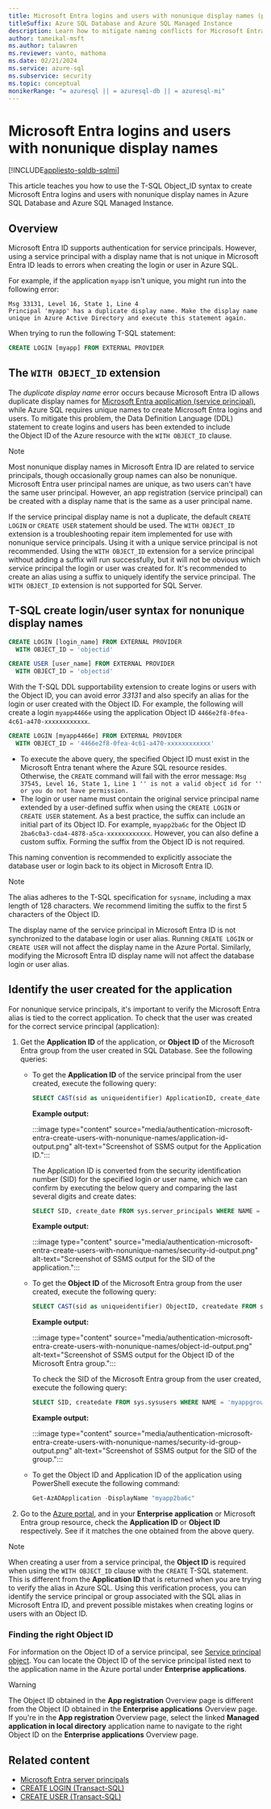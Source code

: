 ```yaml
---
title: Microsoft Entra logins and users with nonunique display names (preview)
titleSuffix: Azure SQL Database and Azure SQL Managed Instance
description: Learn how to mitigate naming conflicts for Microsoft Entra logins and users with nonunique display names in Azure SQL Database and Azure SQL Managed Instance by using the T-SQL Object_ID syntax, currently in preview. 
author: tameikal-msft
ms.author: talawren
ms.reviewer: vanto, mathoma
ms.date: 02/21/2024
ms.service: azure-sql
ms.subservice: security
ms.topic: conceptual
monikerRange: "= azuresql || = azuresql-db || = azuresql-mi"
---
```


# Microsoft Entra logins and users with nonunique display names

[!INCLUDE[appliesto-sqldb-sqlmi](../includes/appliesto-sqldb-sqlmi.md)]

This article teaches you how to use the T-SQL Object_ID syntax to create Microsoft Entra logins and users with nonunique display names in Azure SQL Database and Azure SQL Managed Instance. 

## Overview

Microsoft Entra ID supports authentication for service principals. However, using a service principal with a display name that is not unique in Microsoft Entra ID leads to errors when creating the login or user in Azure SQL. 


For example, if the application `myapp` isn't unique, you might run into the following error: 

```output
Msg 33131, Level 16, State 1, Line 4 
Principal 'myapp' has a duplicate display name. Make the display name unique in Azure Active Directory and execute this statement again. 
```

When trying to run the following T-SQL statement:

```sql
CREATE LOGIN [myapp] FROM EXTERNAL PROVIDER 
```


## The `WITH OBJECT_ID` extension

The *duplicate display name* error occurs because Microsoft Entra ID allows duplicate display names for [Microsoft Entra application (service principal)](authentication-aad-service-principal.md), while Azure SQL requires unique names to create Microsoft Entra logins and users. To mitigate this problem, the Data Definition Language (DDL) statement to create logins and users has been extended to include the Object ID of the Azure resource with the `WITH OBJECT_ID` clause.

> [!NOTE]
> Most nonunique display names in Microsoft Entra ID are related to service principals, though occasionally group names can also be nonunique. Microsoft Entra user principal names are unique, as two users can't have the same user principal. However, an app registration (service principal) can be created with a display name that is the same as a user principal name.
>
> If the service principal display name is not a duplicate, the default `CREATE LOGIN` or `CREATE USER` statement should be used. The `WITH OBJECT_ID` extension is a troubleshooting repair item implemented for use with nonunique service principals. Using it with a unique service principal is not recommended. Using the `WITH OBJECT_ID` extension for a service principal without adding a suffix will run successfully, but it will not be obvious which service principal the login or user was created for. It's recommended to create an alias using a suffix to uniquely identify the service principal. The `WITH OBJECT_ID` extension is not supported for SQL Server.

## T-SQL create login/user syntax for nonunique display names

```sql
CREATE LOGIN [login_name] FROM EXTERNAL PROVIDER 
  WITH OBJECT_ID = 'objectid'
```

```sql
CREATE USER [user_name] FROM EXTERNAL PROVIDER 
  WITH OBJECT_ID = 'objectid'
```

With the T-SQL DDL supportability extension to create logins or users with the Object ID, you can avoid error *33131* and also specify an alias for the login or user created with the Object ID. For example, the following will create a login `myapp4466e` using the application Object ID `4466e2f8-0fea-4c61-a470-xxxxxxxxxxxx`.

```sql
CREATE LOGIN [myapp4466e] FROM EXTERNAL PROVIDER 
  WITH OBJECT_ID = '4466e2f8-0fea-4c61-a470-xxxxxxxxxxxx' 
```

- To execute the above query, the specified Object ID must exist in the Microsoft Entra tenant where the Azure SQL resource resides. Otherwise, the `CREATE` command will fail with the error message: `Msg 37545, Level 16, State 1, Line 1 '' is not a valid object id for '' or you do not have permission.`
- The login or user name must contain the original service principal name extended by a user-defined suffix when using the `CREATE LOGIN` or `CREATE USER` statement. As a best practice, the suffix can include an initial part of its Object ID. For example, `myapp2ba6c` for the Object ID `2ba6c0a3-cda4-4878-a5ca-xxxxxxxxxxxx`. However, you can also define a custom suffix. Forming the suffix from the Object ID is not required.

This naming convention is recommended to explicitly associate the database user or login back to its object in Microsoft Entra ID.

> [!NOTE]
> The alias adheres to the T-SQL specification for `sysname`, including a max length of 128 characters. We recommend limiting the suffix to the first 5 characters of the Object ID.
>
> The display name of the service principal in Microsoft Entra ID is not synchronized to the database login or user alias. Running `CREATE LOGIN` or `CREATE USER` will not affect the display name in the Azure Portal. Similarly, modifying the Microsoft Entra ID display name will not affect the database login or user alias.

## Identify the user created for the application

For nonunique service principals, it's important to verify the Microsoft Entra alias is tied to the correct application. To check that the user was created for the correct service principal (application):

1. Get the **Application ID** of the application, or **Object ID** of the Microsoft Entra group from the user created in SQL Database. See the following queries:

   - To get the **Application ID** of the service principal from the user created, execute the following query:

     ```sql
     SELECT CAST(sid as uniqueidentifier) ApplicationID, create_date FROM sys.server_principals WHERE NAME = 'myapp2ba6c' 
     ```

     **Example output:**

     :::image type="content" source="media/authentication-microsoft-entra-create-users-with-nonunique-names/application-id-output.png" alt-text="Screenshot of SSMS output for the Application ID.":::

     The Application ID is converted from the security identification number (SID) for the specified login or user name, which we can confirm by executing the below query and comparing the last several digits and create dates:

     ```sql
     SELECT SID, create_date FROM sys.server_principals WHERE NAME = 'myapp2ba6c' 
     ```

     **Example output:**

     :::image type="content" source="media/authentication-microsoft-entra-create-users-with-nonunique-names/security-id-output.png" alt-text="Screenshot of SSMS output for the SID of the application.":::

   - To get the **Object ID** of the Microsoft Entra group from the user created, execute the following query:

     ```sql
     SELECT CAST(sid as uniqueidentifier) ObjectID, createdate FROM sys.sysusers WHERE NAME = 'myappgroupd3451b' 
     ```

     **Example output:**

     :::image type="content" source="media/authentication-microsoft-entra-create-users-with-nonunique-names/object-id-output.png" alt-text="Screenshot of SSMS output for the Object ID of the Microsoft Entra group.":::

     To check the SID of the Microsoft Entra group from the user created, execute the following query:

     ```sql
     SELECT SID, createdate FROM sys.sysusers WHERE NAME = 'myappgroupd3451b' 
     ```

     **Example output:**

     :::image type="content" source="media/authentication-microsoft-entra-create-users-with-nonunique-names/security-id-group-output.png" alt-text="Screenshot of SSMS output for the SID of the group.":::

   - To get the Object ID and Application ID of the application using PowerShell execute the following command: 

     ```powershell
     Get-AzADApplication -DisplayName "myapp2ba6c"
     ```

1. Go to the [Azure portal](https://portal.azure.com), and in your **Enterprise application** or Microsoft Entra group resource, check the **Application ID** or **Object ID** respectively. See if it matches the one obtained from the above query.

> [!NOTE]
> When creating a user from a service principal, the **Object ID** is required when using the `WITH OBJECT_ID` clause with the `CREATE` T-SQL statement. This is different from the **Application ID** that is returned when you are trying to verify the alias in Azure SQL. Using this verification process, you can identify the service principal or group associated with the SQL alias in Microsoft Entra ID, and prevent possible mistakes when creating logins or users with an Object ID.

### Finding the right Object ID

For information on the Object ID of a service principal, see [Service principal object](/azure/active-directory/develop/app-objects-and-service-principals#service-principal-object). You can locate the Object ID of the service principal listed next to the application name in the Azure portal under **Enterprise applications**.

> [!WARNING]
> The Object ID obtained in the **App registration** Overview page is different from the Object ID obtained in the **Enterprise applications** Overview page. If you're in the **App registration** Overview page, select the linked **Managed application in local directory** application name to navigate to the right Object ID on the **Enterprise applications** Overview page.

## Related content

- [Microsoft Entra server principals](authentication-azure-ad-logins.md)
- [CREATE LOGIN (Transact-SQL)](/sql/t-sql/statements/create-login-transact-sql?view=azuresqldb-current&preserve-view=true)
- [CREATE USER (Transact-SQL)](/sql/t-sql/statements/create-user-transact-sql)

